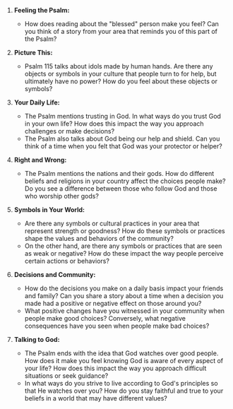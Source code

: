 1. **Feeling the Psalm:**
   - How does reading about the "blessed" person make you feel? Can you think of a story from your area that reminds you of this part of the Psalm?
   
2. **Picture This:**
   - Psalm 115 talks about idols made by human hands. Are there any objects or symbols in your culture that people turn to for help, but ultimately have no power? How do you feel about these objects or symbols?

3. **Your Daily Life:**
   - The Psalm mentions trusting in God. In what ways do you trust God in your own life? How does this impact the way you approach challenges or make decisions?
   - The Psalm also talks about God being our help and shield. Can you think of a time when you felt that God was your protector or helper?

4. **Right and Wrong:**
   - The Psalm mentions the nations and their gods. How do different beliefs and religions in your country affect the choices people make? Do you see a difference between those who follow God and those who worship other gods?

5. **Symbols in Your World:**
   - Are there any symbols or cultural practices in your area that represent strength or goodness? How do these symbols or practices shape the values and behaviors of the community?
   - On the other hand, are there any symbols or practices that are seen as weak or negative? How do these impact the way people perceive certain actions or behaviors?

6. **Decisions and Community:**
   - How do the decisions you make on a daily basis impact your friends and family? Can you share a story about a time when a decision you made had a positive or negative effect on those around you?
   - What positive changes have you witnessed in your community when people make good choices? Conversely, what negative consequences have you seen when people make bad choices?

7. **Talking to God:**
   - The Psalm ends with the idea that God watches over good people. How does it make you feel knowing God is aware of every aspect of your life? How does this impact the way you approach difficult situations or seek guidance?
   - In what ways do you strive to live according to God's principles so that He watches over you? How do you stay faithful and true to your beliefs in a world that may have different values?